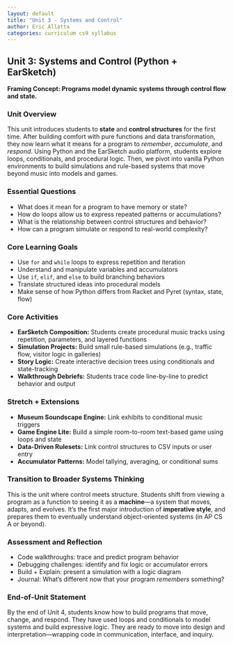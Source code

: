 ```yaml
---
layout: default
title: "Unit 3 - Systems and Control"
author: Eric Allatta
categories: curriculum cs9 syllabus
---
```


## Unit 3: Systems and Control (Python + EarSketch)
**Framing Concept: Programs model dynamic systems through control flow and state.**

### Unit Overview
This unit introduces students to **state** and **control structures** for the first time. After building comfort with pure functions and data transformation, they now learn what it means for a program to *remember*, *accumulate*, and *respond*. Using Python and the EarSketch audio platform, students explore loops, conditionals, and procedural logic. Then, we pivot into vanilla Python environments to build simulations and rule-based systems that move beyond music into models and games.

### Essential Questions
- What does it mean for a program to have memory or state?
- How do loops allow us to express repeated patterns or accumulations?
- What is the relationship between control structures and behavior?
- How can a program simulate or respond to real-world complexity?

### Core Learning Goals
- Use `for` and `while` loops to express repetition and iteration
- Understand and manipulate variables and accumulators
- Use `if`, `elif`, and `else` to build branching behaviors
- Translate structured ideas into procedural models
- Make sense of how Python differs from Racket and Pyret (syntax, state, flow)

### Core Activities
- **EarSketch Composition:** Students create procedural music tracks using repetition, parameters, and layered functions
- **Simulation Projects:** Build small rule-based simulations (e.g., traffic flow, visitor logic in galleries)
- **Story Logic:** Create interactive decision trees using conditionals and state-tracking
- **Walkthrough Debriefs:** Students trace code line-by-line to predict behavior and output

### Stretch + Extensions
- **Museum Soundscape Engine:** Link exhibits to conditional music triggers
- **Game Engine Lite:** Build a simple room-to-room text-based game using loops and state
- **Data-Driven Rulesets:** Link control structures to CSV inputs or user entry
- **Accumulator Patterns:** Model tallying, averaging, or conditional sums

### Transition to Broader Systems Thinking
This is the unit where control meets structure. Students shift from viewing a program as a function to seeing it as a **machine**—a system that moves, adapts, and evolves. It’s the first major introduction of **imperative style**, and prepares them to eventually understand object-oriented systems (in AP CS A or beyond).

### Assessment and Reflection
- Code walkthroughs: trace and predict program behavior
- Debugging challenges: identify and fix logic or accumulator errors
- Build + Explain: present a simulation with a logic diagram
- Journal: What’s different now that your program *remembers* something?

### End-of-Unit Statement
By the end of Unit 4, students know how to build programs that move, change, and respond. They have used loops and conditionals to model systems and build expressive logic. They are ready to move into design and interpretation—wrapping code in communication, interface, and inquiry.

